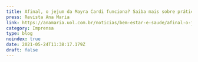 ```yaml
---
title: Afinal, o jejum da Mayra Cardi funciona? Saiba mais sobre prática que gerou polêmica
press: Revista Ana Maria
link: https://anamaria.uol.com.br/noticias/bem-estar-e-saude/afinal-o-jejum-da-mayra-cardi-funciona-saiba-mais-sobre-pratica-que-gerou-polemica.phtml
category: Imprensa
type: blog
noindex: true
date: 2021-05-24T11:38:17.179Z
draft: false
---
```

